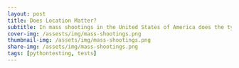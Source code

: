 ```yaml
---
layout: post
title: Does Location Matter?
subtitle: In mass shootings in the United States of America does the type of location matter when it comes to the number of victims killed or injured.
cover-img: /assests/img/mass-shootings.png
thumbnail-img: /assets/img/mass-shootings.png
share-img: /assets/img/mass-shootings.png
tags: [pythontesting, tests]
---
```


